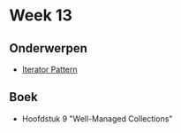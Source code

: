 # Week 13

## Onderwerpen

-   [Iterator Pattern](/topics/12b_iterator)

## Boek

-   Hoofdstuk 9 "Well-Managed Collections"
